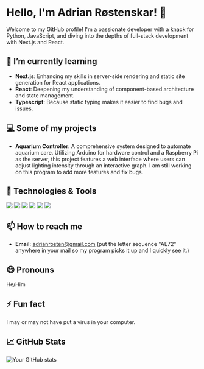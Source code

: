 # Hello, I'm Adrian Røstenskar! 👋

Welcome to my GitHub profile! I'm a passionate developer with a knack for Python, JavaScript, and diving into the depths of full-stack development with Next.js and React.

## 🌱 I’m currently learning
- **Next.js**: Enhancing my skills in server-side rendering and static site generation for React applications.
- **React**: Deepening my understanding of component-based architecture and state management.
- **Typescript**: Because static typing makes it easier to find bugs and issues.

## 💻 Some of my projects
- **Aquarium Controller**: A comprehensive system designed to automate aquarium care. Utilizing Arduino for hardware control and a Raspberry Pi as the server, this project features a web interface where users can adjust lighting intensity through an interactive graph. I am still working on this program to add more features and fix bugs.

## 🔧 Technologies & Tools
![](https://img.shields.io/badge/Code-Python-informational?style=flat&logo=python&logoColor=white&color=2bbc8a)
![](https://img.shields.io/badge/Code-JavaScript-informational?style=flat&logo=javascript&logoColor=white&color=f0db4f)
![](https://img.shields.io/badge/Code-TypeScript-informational?style=flat&logo=typescript&logoColor=white&color=007ACC)
![](https://img.shields.io/badge/Framework-React-informational?style=flat&logo=react&logoColor=white&color=61DAFB)
![](https://img.shields.io/badge/Framework-Next.js-informational?style=flat&logo=next.js&logoColor=white&color=000000)
![](https://img.shields.io/badge/Tools-Raspberry_Pi-informational?style=flat&logo=raspberrypi&logoColor=white&color=A22846)

## 📫 How to reach me
- **Email**: adrianrosten@gmail.com (put the letter sequence "AE72" anywhere in your mail so my program picks it up and I quickly see it.)

## 😄 Pronouns
He/Him

## ⚡ Fun fact
I may or may not have put a virus in your computer.

## 📈 GitHub Stats
![Your GitHub stats](https://github-readme-stats.vercel.app/api?username=AdrianNO1&show_icons=true&theme=radical)

